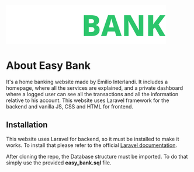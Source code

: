 ![enter image description here](https://raw.githubusercontent.com/Dasdar990/EasyBank/016abf5ac3a418df6b55d14c315de1b5da7225bd/public/images/logo.svg)
# About Easy Bank

It's a home banking website made by Emilio Interlandi. It includes a homepage, where all the services are explained, and a private dashboard where a logged user can see all the transactions and all the information relative to his account. 
This website uses Laravel framework for the backend and vanilla JS, CSS and HTML for frontend.

## Installation

This website uses Laravel for backend, so it must be installed to    make it works. To install that please refer to the official [Laravel    documentation](https://laravel.com/docs/8.x/installation).

After cloning the repo, the Database structure must be imported. To do that simply use the provided **easy_bank.sql** file. 
